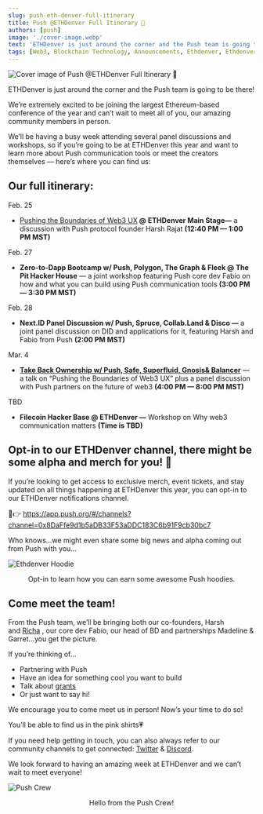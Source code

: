 ```yaml
---
slug: push-eth-denver-full-itinerary
title: Push @ETHDenver Full Itinerary 🌄
authors: [push]
image: './cover-image.webp'
text: 'ETHDenver is just around the corner and the Push team is going to be there! We’re extremely excited to be joining the largest Ethereum-based conference of the year and can’t wait to meet all of you, our amazing community members in person.'
tags: [Web3, Blockchain Technology, Announcements, Ethdenver, Ethdenver 2023]
---
```


![Cover image of Push @ETHDenver Full Itinerary 🌄](./cover-image.webp)

<!--truncate-->

ETHDenver is just around the corner and the Push team is going to be there!

We’re extremely excited to be joining the largest Ethereum-based conference of the year and can’t wait to meet all of you, our amazing community members in person.

We’ll be having a busy week attending several panel discussions and workshops, so if you’re going to be at ETHDenver this year and want to learn more about Push communication tools or meet the creators themselves — here’s where you can find us:

## Our full itinerary:

Feb. 25

- <a href="https://events.ethdenver.com/eden23/attendease/networking/experience/2647c21b-c958-4e87-acc5-6c1abef58dac/45081ee7-3ec7-4e7f-85af-d5e0b82e73b4">Pushing the Boundaries of Web3 UX</a><b> @ ETHDenver Main Stage—</b> a discussion with Push protocol founder Harsh Rajat <b>(12:40 PM — 1:00 PM MST)</b>

Feb. 27

- <b>Zero-to-Dapp Bootcamp w/ Push, Polygon, The Graph & Fleek @ The Pit Hacker House</b> — a joint workshop featuring Push core dev Fabio on how and what you can build using Push communication tools <b>(3:00 PM — 3:30 PM MST)</b>

Feb. 28

- <b>Next.ID Panel Discussion w/ Push, Spruce, Collab.Land & Disco —</b> a joint panel discussion on DID and applications for it, featuring Harsh and Fabio from Push <b>(2:00 PM MST)</b>

Mar. 4

- <a href="https://www.eventbrite.co.uk/e/take-back-ownership-w-safe-superfluid-gnosis-push-balancer-tickets-525458710147"><b>Take Back Ownership w/ Push, Safe, Superfluid, Gnosis& Balancer</b></a> — a talk on “Pushing the Boundaries of Web3 UX” plus a panel discussion with Push partners on the future of web3 <b>(4:00 PM — 8:00 PM MST)</b>

TBD

- <b>Filecoin Hacker Base @ ETHDenver —</b> Workshop on Why web3 communication matters <b>(Time is TBD)</b>

## Opt-in to our ETHDenver channel, there might be some alpha and merch for you! 👀

If you’re looking to get access to exclusive merch, event tickets, and stay updated on all things happening at ETHDenver this year, you can opt-in to our ETHDenver notifications channel.

🔔👉 https://app.push.org/#/channels?channel=0x8DaFfe9d1b5aDB33F53aDDC183C6b91F9cb30bc7

Who knows…we might even share some big news and alpha coming out from Push with you…

![Ethdenver Hoodie](./image-1.webp)

<center>Opt-in to learn how you can earn some awesome Push hoodies.</center>

## Come meet the team!

From the Push team, we’ll be bringing both our co-founders, Harsh and [Richa](https://medium.com/u/120218a9beea?source=post_page-----2a62d5c75a4--------------------------------)
, our core dev Fabio, our head of BD and partnerships Madeline & Garret…you get the picture.

If you’re thinking of…

- Partnering with Push
- Have an idea for something cool you want to build
- Talk about [grants](https://gov.push.org/c/grants/10)
- Or just want to say hi!

We encourage you to come meet us in person! Now’s your time to do so!

You’ll be able to find us in the pink shirts💗

If you need help getting in touch, you can also always refer to our community channels to get connected: [Twitter](https://x.com/PushChain) & [Discord](https://discord.com/invite/pushchain).

We look forward to having an amazing week at ETHDenver and we can’t wait to meet everyone!

![Push Crew](./image-2.webp)

<center>Hello from the Push Crew!</center>
